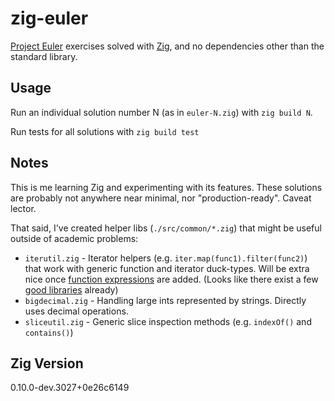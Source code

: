 # zig-euler

[Project Euler](https://projecteuler.net/) exercises solved with [Zig](https://ziglang.org/), and no dependencies other than the standard library.

## Usage

Run an individual solution number N (as in `euler-N.zig`) with `zig build N`.

Run tests for all solutions with `zig build test`

## Notes

This is me learning Zig and experimenting with its features. These solutions are probably
not anywhere near minimal, nor "production-ready". Caveat lector.

That said, I've created helper libs (`./src/common/*.zig`) that might be useful outside of academic problems:

* `iterutil.zig` - Iterator helpers (e.g. `iter.map(func1).filter(func2)`) that work with generic function and iterator duck-types. Will be extra nice once [function expressions](https://github.com/ziglang/zig/issues/1717) are added. (Looks like there exist a few [good libraries](https://github.com/ziglang/zig/issues/6185#issuecomment-683261019) already)
* `bigdecimal.zig` - Handling large ints represented by strings. Directly uses decimal operations.
* `sliceutil.zig` - Generic slice inspection methods (e.g. `indexOf()` and `contains()`)

## Zig Version

0.10.0-dev.3027+0e26c6149
